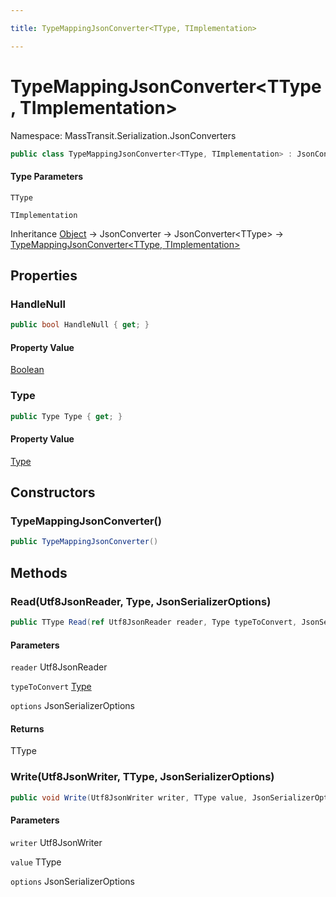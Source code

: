 ```yaml
---

title: TypeMappingJsonConverter<TType, TImplementation>

---
```


# TypeMappingJsonConverter\<TType, TImplementation\>

Namespace: MassTransit.Serialization.JsonConverters

```csharp
public class TypeMappingJsonConverter<TType, TImplementation> : JsonConverter<TType>
```

#### Type Parameters

`TType`<br/>

`TImplementation`<br/>

Inheritance [Object](https://learn.microsoft.com/en-us/dotnet/api/system.object) → JsonConverter → JsonConverter\<TType\> → [TypeMappingJsonConverter\<TType, TImplementation\>](../masstransit-serialization-jsonconverters/typemappingjsonconverter-2)

## Properties

### **HandleNull**

```csharp
public bool HandleNull { get; }
```

#### Property Value

[Boolean](https://learn.microsoft.com/en-us/dotnet/api/system.boolean)<br/>

### **Type**

```csharp
public Type Type { get; }
```

#### Property Value

[Type](https://learn.microsoft.com/en-us/dotnet/api/system.type)<br/>

## Constructors

### **TypeMappingJsonConverter()**

```csharp
public TypeMappingJsonConverter()
```

## Methods

### **Read(Utf8JsonReader, Type, JsonSerializerOptions)**

```csharp
public TType Read(ref Utf8JsonReader reader, Type typeToConvert, JsonSerializerOptions options)
```

#### Parameters

`reader` Utf8JsonReader<br/>

`typeToConvert` [Type](https://learn.microsoft.com/en-us/dotnet/api/system.type)<br/>

`options` JsonSerializerOptions<br/>

#### Returns

TType<br/>

### **Write(Utf8JsonWriter, TType, JsonSerializerOptions)**

```csharp
public void Write(Utf8JsonWriter writer, TType value, JsonSerializerOptions options)
```

#### Parameters

`writer` Utf8JsonWriter<br/>

`value` TType<br/>

`options` JsonSerializerOptions<br/>
